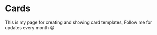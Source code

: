 # Cards
This is my page for creating and showing card templates, Follow me for updates every month  😁 
